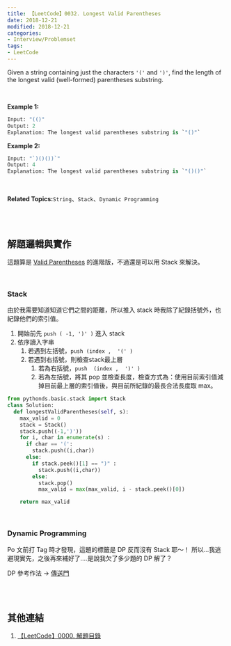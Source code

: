 ```yaml
---
title: 【LeetCode】0032. Longest Valid Parentheses
date: 2018-12-21
modified: 2018-12-21
categories:
- Interview/Problemset
tags:
- LeetCode
--- 
```


Given a string containing just the characters  `'('`  and  `')'`, find the length of the longest valid (well-formed) parentheses substring.
<!--more-->
<br>

**Example 1:**
```python
Input: "(()"
Output: 2
Explanation: The longest valid parentheses substring is `"()"`
```
**Example 2:**
```python
Input: "`)()())`"
Output: 4
Explanation: The longest valid parentheses substring is `"()()"`
```
<br>

**Related Topics:**`String`、`Stack`、`Dynamic Programming`

<br><br>

## 解題邏輯與實作
這題算是  [Valid Parentheses](/LeetCode-0020-Valid-Parentheses/) 的進階版，不過還是可以用 Stack 來解決。

<br>

### Stack
由於我需要知道知道它們之間的距離，所以推入 stack 時我除了紀錄括號外，也紀錄他們的索引值。
1. 開始前先 `push ( -1, ')' )` 進入 stack
2. 依序讀入字串
	1. 若遇到左括號，`push (index ,  '(' )`
	2. 若遇到右括號，則檢查stack最上層
		1. 若為右括號，`push  (index ,  ')' )`
		2. 若為左括號，將其 pop 並檢查長度，檢查方式為：使用目前索引值減掉目前最上層的索引值後，與目前所紀錄的最長合法長度取 max。

```python
from pythonds.basic.stack import Stack 
class Solution:
  def longestValidParentheses(self, s):
    max_valid = 0
    stack = Stack()
    stack.push((-1,')'))
    for i, char in enumerate(s) :
      if char == '(':
        stack.push((i,char))
      else:
        if stack.peek()[1] == ")" :
          stack.push((i,char))
        else:
          stack.pop()
          max_valid = max(max_valid, i - stack.peek()[0]) 

    return max_valid
```

<br>

### Dynamic Programming
Po 文前打 Tag 時才發現，這題的標籤是 DP 反而沒有 Stack 耶～！
所以...我逃避現實先，之後再來補好了....是說我欠了多少題的 DP 解了？

DP 參考作法 -> [傳送門](https://leetcode.com/articles/longest-valid-parentheses/)



<br><br>

## 其他連結
1. [【LeetCode】0000. 解題目錄](/LeetCode-0000-Contents/)
